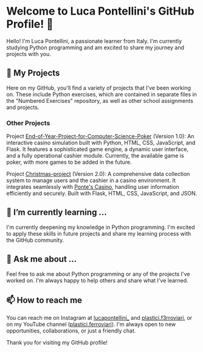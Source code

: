 # Welcome to Luca Pontellini's GitHub Profile! 👋

Hello! I'm Luca Pontellini, a passionate learner from Italy. I'm currently studying Python programming and am excited to share my journey and projects with you.

## 🚀 My Projects

Here on my GitHub, you'll find a variety of projects that I've been working on. These include Python exercises, which are contained in separate files in the "Numbered Exercises" repository, as well as other school assignments and projects.

### Other Projects
Project [End-of-Year-Project-for-Computer-Science-Poker](https://github.com/LucaPontellini/End-of-Year-Project-for-Computer-Science-Poker.git) (Version 1.0): An interactive casino simulation built with Python, HTML, CSS, JavaScript, and Flask. It features a sophisticated game engine, a dynamic user interface, and a fully operational cashier module. Currently, the available game is poker, with more games to be added in the future.

Project [Christmas-project](https://github.com/LucaPontellini/Christmas-project.git) (Version 2.0): A comprehensive data collection system to manage users and the cashier in a casino environment. It integrates seamlessly with [Ponte's Casino](https://github.com/LucaPontellini/End-of-Year-Project-for-Computer-Science-Poker.git), handling user information efficiently and securely. Built with Flask, HTML, CSS, JavaScript, and JSON.

## 🌱 I’m currently learning ...

I'm currently deepening my knowledge in Python programming. I'm excited to apply these skills in future projects and share my learning process with the GitHub community.

## 💬 Ask me about ...

Feel free to ask me about Python programming or any of the projects I've worked on. I'm always happy to help others and share what I've learned.

## 📫 How to reach me

You can reach me on Instagram at [lucapontellini_](https://instagram.com/lucapontellini_?igshid=OGQ5ZDc2ODk2ZA%3D%3D&utm_source=qr) and [plastici.f3rroviari](https://instagram.com/plastici.f3rroviari?igshid=NGVhN2U2NjQ0Yg%3D%3D&utm_source=qr), or on my YouTube channel ([plastici.ferroviari](https://youtube.com/@plastici.ferroviari?si=wkOH-Bw3nANmbl_D)). I'm always open to new opportunities, collaborations, or just a friendly chat.

Thank you for visiting my GitHub profile!
